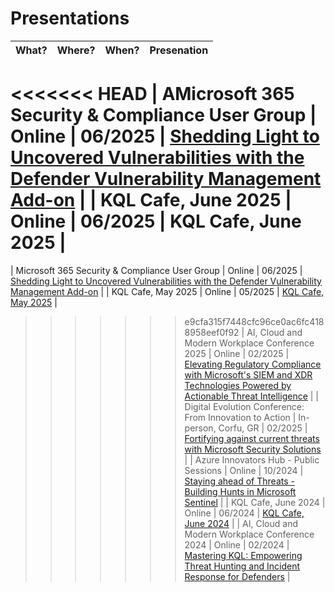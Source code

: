 # Presentations

| What? | Where? | When? | Presenation |
| --- | --- | --- | --- |
<<<<<<< HEAD
| AMicrosoft 365 Security & Compliance User Group | Online | 06/2025 | [Shedding Light to Uncovered Vulnerabilities with the Defender Vulnerability Management Add-on](https://github.com/cyb3rmik3/presentations/tree/main/202506-m365scug) |
| KQL Cafe, June 2025 | Online | 06/2025 | KQL Cafe, June 2025 |
=======
| Microsoft 365 Security & Compliance User Group | Online | 06/2025 | [Shedding Light to Uncovered Vulnerabilities with the Defender Vulnerability Management Add-on](https://github.com/cyb3rmik3/presentations/tree/main/202506-m365scug) |
| KQL Cafe, May 2025 | Online | 05/2025 | [KQL Cafe, May 2025](https://www.youtube.com/watch?v=Yna97PlIX18) |
>>>>>>> e9cfa315f7448cfc96ce0ac6fc4188958eef0f92
| AI, Cloud and Modern Workplace Conference 2025 | Online | 02/2025 | [Elevating Regulatory Compliance with Microsoft's SIEM and XDR Technologies Powered by Actionable Threat Intelligence](https://github.com/cyb3rmik3/presentations/tree/main/202502-aicmwc2025) |
| Digital Evolution Conference: From Innovation to Action | In-person, Corfu, GR | 02/2025 | [Fortifying against current threats with Microsoft Security Solutions](https://github.com/cyb3rmik3/presentations/tree/main/202502-digitalevolutionconference) |
| Azure Innovators Hub - Public Sessions | Online | 10/2024 | [Staying ahead of Threats - Building Hunts in Microsoft Sentinel](https://github.com/cyb3rmik3/presentations/tree/main/202410-azureinnovatorshub) |
| KQL Cafe, June 2024 | Online | 06/2024 | [KQL Cafe, June 2024](https://github.com/cyb3rmik3/presentations/tree/main/202406-kqlcafe) |
| AI, Cloud and Modern Workplace Conference 2024 | Online | 02/2024 | [Mastering KQL: Empowering Threat Hunting and Incident Response​ for Defenders](https://github.com/cyb3rmik3/presentations/tree/main/202402-aicmwc) |


